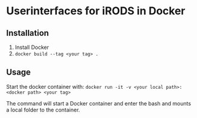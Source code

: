 # Userinterfaces for iRODS in Docker
## Installation
1. Install Docker
2. `docker build --tag <your tag> .`

## Usage
Start the docker container with:
`docker run -it -v <your local path>:<docker path> <your tag>`

The command will start a Docker container and enter the bash and mounts a local folder to the container.

